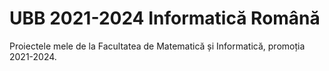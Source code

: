 # UBB 2021-2024 Informatică Română
Proiectele mele de la Facultatea de Matematică și Informatică, promoția 2021-2024.
